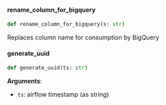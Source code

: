 #### rename\_column\_for\_bigquery

```python
def rename_column_for_bigquery(s: str)
```

Replaces column name for consumption by BigQuery

#### generate\_uuid

```python
def generate_uuid(ts: str)
```

**Arguments**:

- `ts`: airflow timestamp (as string)

